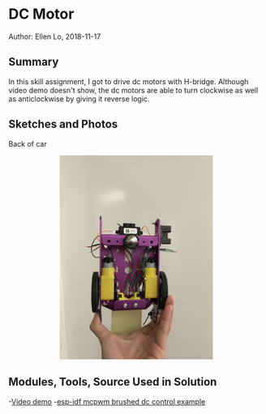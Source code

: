 #  DC Motor

Author: Ellen Lo, 2018-11-17

## Summary
In this skill assignment, I got to drive dc motors with H-bridge. Although video demo doesn't show, the dc motors are able to turn clockwise as well as anticlockwise by giving it reverse logic.

## Sketches and Photos
Back of car
<center><img src="./img/IMG_1562.JPG" width="60%"/></center>

## Modules, Tools, Source Used in Solution
-[Video demo](https://youtu.be/Vp1VJNPytBY)
-[esp-idf mcpwm brushed dc control example](https://github.com/espressif/esp-idf/tree/11b444b8f493165eb4d93f44111669ee46be0327/examples/peripherals/mcpwm/mcpwm_brushed_dc_control)
